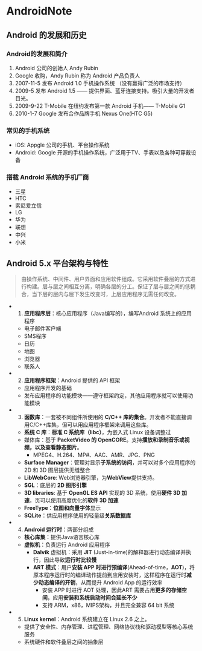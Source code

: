 # AndroidNote

## Android 的发展和历史

### Android的发展和简介

1. Android 公司的创始人 Andy Rubin
2. Google 收购，Andy Rubin 称为 Android 产品负责人
3. 2007-11-5 发布 Android 1.0 手机操作系统 （没有赢得广泛的市场支持）
4. 2009-5 发布 Android 1.5 —— 提供界面、蓝牙连接支持。吸引大量的开发者目光。
5. 2009-9-22 T-Mobile 在纽约发布第一款 Android 手机—— T-Mobile G1
6. 2010-1-7 Google 发布合作品牌手机 Nexus One(HTC G5)

### 常见的手机系统

- iOS: Appgle 公司的手机、平台操作系统
- Android: Google 开源的手机操作系统，广泛用于TV、手表以及各种可穿戴设备

### 搭载 Android 系统的手机厂商

- 三星
- HTC
- 索尼爱立信
- LG
- 华为
- 联想
- 中兴
- 小米

## Android 5.x 平台架构与特性

> 由操作系统、中间件、用户界面和应用软件组成。它采用软件叠层的方式进行构建。层与层之间相互分离，明确各层的分工。保证了层与层之间的低耦合，当下层的层内与层下发生改变时，上层应用程序无需任何改变。

- 1. **应用程序层**：核心应用程序（Java编写的），编写Android 系统上的应用程序
  - 电子邮件客户端
  - SMS程序
  - 日历
  - 地图
  - 浏览器
  - 联系人
- 2. **应用程序框架**：Android 提供的 API 框架
  - 应用程序开发的基础
  - 发布应用程序的功能模块——遵守框架约定，其他应用程序就可以使用功能模块
- 3. **函数库**：一套被不同组件所使用的 **C/C++ 库的集合**。开发者不能直接调用C/C++库集，但可以用应用程序框架来调用这些库。
  - **系统 C 库**：**标准 C 系统库（libc）**，为嵌入式 Linux 设备调整过
  - 媒体库：基于 **PacketVideo 的 OpenCORE**。支持**播放和录制音乐或视频，以及查看静态图片**。
    - MPEG4、H.264、MP#、AAC、AMR、JPG、PNG
  - **Surface Manager**：管理对显示**子系统的访问**，并可以对多个应用程序的 2D 和 3D 图层提供无缝整合
  - **LibWebCore**: Web浏览器引擎，为**WebView**提供支持。
  - **SGL**：底层的 **2D 图形引擎**
  - **3D libraries**: 基于 **OpenGL ES API** 实现的 3D 系统，使用**硬件 3D 加速**，页可以使用高度优化的**软件 3D 加速**
  - **FreeType**：**位图和向量字体**显示
  - **SQLite**：供应用程序使用的轻量级**关系数据库**
- 4. **Android 运行时**：两部分组成
  - **核心库集**：提供Java语言核心库
  - **虚拟机**：负责运行 Android 应用程序
    - **Dalvik** 虚拟机：采用 **JIT** (Just-in-time)的解释器进行动态编译并执行，因此导致**运行时比较慢**
    - **ART 模式**：用户**安装 APP 时进行预编译**(Ahead-of-time，**AOT**)，将原本程序运行时的编译动作提前到应用安装时，这样程序在运行时**减少动态编译的开销**，从而提升 Android App 的运行效率
      - 安装 APP 时进行 AOT 处理，因此ART 需要占用**更多的存储空间**，应用**安装和系统启动时间会延长不少**
      - 支持 ARM，x86，MIPS架构，并且完全兼容 64 bit 系统
- 5. **Linux kernel**：Android 系统建立在 Linux 2.6 之上。
  - 提供了安全性、内存管理、进程管理、网络协议栈和驱动模型等核心系统服务
  - 系统硬件和软件叠层之间的抽象层